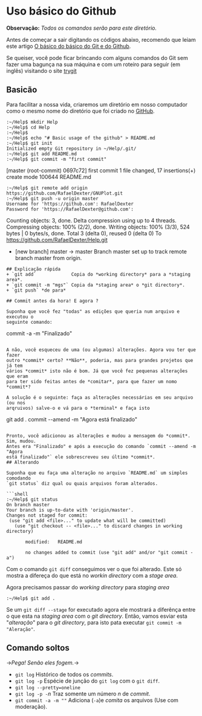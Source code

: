 # Uso básico do Github

**Observação:** *Todos os comandos serão para este diretório.*

Antes de começar a sair digitando os códigos abaixo, recomendo que leiam
este artigo [O básico do básico do Git e do Github](http://www.viniciusdacal.com/pt/iniciante/2015/01/29/o-basico-do-basico-do-git-e-do-github.html).

Se queiser, você pode ficar brincando com alguns comandos do Git sem fazer uma
bagunça na sua máquina e com um roteiro para seguir (em inglês) visitando o site
[trygit](https://try.github.io/levels/1/challenges/1)

## Basicão
Para facilitar a nossa vida, criaremos um diretório em nosso computador como o
mesmo nome do diretório que foi criado no [GitHub](http://github.com).

```shell
:~/Help$ mkdir Help
:~/Help$ cd Help
:~/Help$
:~/Help$ echo "# Basic usage of the github" > README.md
:~/Help$ git init
Initialized empty Git repository in ~/Help/.git/
:~/Help$ git add README.md
:~/Help$ git commit -m "first commit"
```
[master (root-commit) 0697c72] first commit
 1 file changed, 17 insertions(+)
  create mode 100644 README.md
```shell
:~/Help$ git remote add origin https://github.com/RafaelDexter/GNUPlot.git
:~/Help$ git push -u origin master
Username for 'https://github.com': RafaelDexter
Password for 'https://RafaelDexter@github.com': 
```
Counting objects: 3, done.
Delta compression using up to 4 threads.
Compressing objects: 100% (2/2), done.
Writing objects: 100% (3/3), 524 bytes | 0 bytes/s, done.
Total 3 (delta 0), reused 0 (delta 0)
To https://github.com/RafaelDexter/Help.git
 * [new branch]      master -> master
 Branch master set up to track remote branch master from origin.
```
## Explicação rápida
+ `git add`				Copia do *working directory* para a *staging area*.
+ `git commit -m "mgs"`	Copia da *staging area* o *git directory*.
+ `git push` *de para*	 

## Commit antes da hora! E agora ?

Suponha que você fez "todas" as edições que queria num arquivo e executou o
seguinte comando:

```
commit -a -m "Finalizado"
```

A não, você esqueceu de uma (ou algumas) alterações. Agora vou ter que fazer
outro *commit* certo? **Não**, poderia, mas para grandes projetos que já tem
vários *commit* isto não é bom. Já que você fez pequenas alterações que eram
para ter sido feitas antes de *comitar*, para que fazer um nomo *commit*?

A solução é o seguinte: faça as alterações necessárias em seu arquivo (ou nos
arqruivos) salve-o e vá para o *terminal* e faça isto

```
git add .
commit --amend -m "Agora está finalizado"
 ```

Pronto, você adicionou as alterações e mudou a mensagem do *commit*. Sim, mudou.
Antes era "Finalizado" e após a execução do comando `commit --amend -m "Agora
está finalizado"` ele sobrescreveu seu último *commit*.
## Alterando

Suponha que eu faça uma alteração no arquivo `README.md` um simples comodando
`git status` diz qual ou quais arquivos foram alterados.

```shell
:~/Help$ git status
On branch master
Your branch is up-to-date with 'origin/master'.
Changes not staged for commit:
  (use "git add <file>..." to update what will be committed)
    (use "git checkout -- <file>..." to discard changes in working directory)

		modified:   README.md

		no changes added to commit (use "git add" and/or "git commit -a")
```

Com o comando `git diff` conseguimos ver o que foi alterado. Este só mostra a
difereça do que está no *workin directory* com a *stage area*.

Agora precisamos passar do *working directory* para *staging area*

```shell
:~/Help$ git add .
```

Se um `git diff --stage` for executado agora ele mostrará a diferênça entre o
que esta na *staging area* com o *git directory*. Então, vamos esviar esta
"*alteração*" para o *git directory*, para isto pata executar `git commit -m
"Aleração"`.

## Comando soltos
->*Pega! Senão eles fogem.*->
+ `git log`				Histórico de todos os *commits*.
+ `git log -p`			Espécie de junção do `git log` com o `git diff`.
+ `git log --pretty=oneline`
+ `git log -p -`*n*		Traz somente um número *n* de *commit*.
+ `git commit -a -m ""`	Adiciona (`-a`)e *comita* os arquivos (Use com moderação).
